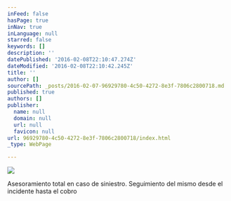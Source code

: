 ```yaml
---
inFeed: false
hasPage: true
inNav: true
inLanguage: null
starred: false
keywords: []
description: ''
datePublished: '2016-02-08T22:10:47.274Z'
dateModified: '2016-02-08T22:10:42.245Z'
title: ''
author: []
sourcePath: _posts/2016-02-07-96929780-4c50-4272-8e3f-7806c2800718.md
published: true
authors: []
publisher:
  name: null
  domain: null
  url: null
  favicon: null
url: 96929780-4c50-4272-8e3f-7806c2800718/index.html
_type: WebPage

---
```

![](https://the-grid-user-content.s3-us-west-2.amazonaws.com/1f9a8d58-bb04-4b78-97bd-f30932a01a81.jpg)

Asesoramiento total en caso de siniestro. Seguimiento del mismo desde el incidente hasta el cobro